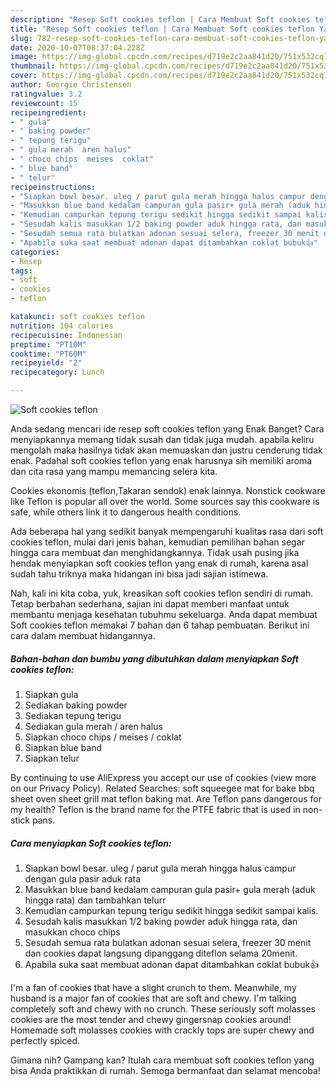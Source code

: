 ```yaml
---
description: "Resep Soft cookies teflon | Cara Membuat Soft cookies teflon Yang Lezat"
title: "Resep Soft cookies teflon | Cara Membuat Soft cookies teflon Yang Lezat"
slug: 782-resep-soft-cookies-teflon-cara-membuat-soft-cookies-teflon-yang-lezat
date: 2020-10-07T08:37:04.228Z
image: https://img-global.cpcdn.com/recipes/d719e2c2aa841d20/751x532cq70/soft-cookies-teflon-foto-resep-utama.jpg
thumbnail: https://img-global.cpcdn.com/recipes/d719e2c2aa841d20/751x532cq70/soft-cookies-teflon-foto-resep-utama.jpg
cover: https://img-global.cpcdn.com/recipes/d719e2c2aa841d20/751x532cq70/soft-cookies-teflon-foto-resep-utama.jpg
author: Georgie Christensen
ratingvalue: 3.2
reviewcount: 15
recipeingredient:
- " gula"
- " baking powder"
- " tepung terigu"
- " gula merah  aren halus"
- " choco chips  meises  coklat"
- " blue band"
- " telur"
recipeinstructions:
- "Siapkan bowl besar. uleg / parut gula merah hingga halus campur dengan gula pasir aduk rata"
- "Masukkan blue band kedalam campuran gula pasir+ gula merah (aduk hingga rata) dan tambahkan telurr"
- "Kemudian campurkan tepung terigu sedikit hingga sedikit sampai kalis."
- "Sesudah kalis masukkan 1/2 baking powder aduk hingga rata, dan masukkan choco chips"
- "Sesudah semua rata bulatkan adonan sesuai selera, freezer 30 menit dan cookies dapat langsung dipanggang diteflon selama 20menit."
- "Apabila suka saat membuat adonan dapat ditambahkan coklat bubuk👍"
categories:
- Resep
tags:
- soft
- cookies
- teflon

katakunci: soft cookies teflon 
nutrition: 104 calories
recipecuisine: Indonesian
preptime: "PT10M"
cooktime: "PT60M"
recipeyield: "2"
recipecategory: Lunch

---
```



![Soft cookies teflon](https://img-global.cpcdn.com/recipes/d719e2c2aa841d20/751x532cq70/soft-cookies-teflon-foto-resep-utama.jpg)

Anda sedang mencari ide resep soft cookies teflon yang Enak Banget? Cara menyiapkannya memang tidak susah dan tidak juga mudah. apabila keliru mengolah maka hasilnya tidak akan memuaskan dan justru cenderung tidak enak. Padahal soft cookies teflon yang enak harusnya sih memiliki aroma dan cita rasa yang mampu memancing selera kita.

Cookies ekonomis (teflon,Takaran sendok) enak lainnya. Nonstick cookware like Teflon is popular all over the world. Some sources say this cookware is safe, while others link it to dangerous health conditions.

Ada beberapa hal yang sedikit banyak mempengaruhi kualitas rasa dari soft cookies teflon, mulai dari jenis bahan, kemudian pemilihan bahan segar hingga cara membuat dan menghidangkannya. Tidak usah pusing jika hendak menyiapkan soft cookies teflon yang enak di rumah, karena asal sudah tahu triknya maka hidangan ini bisa jadi sajian istimewa.


Nah, kali ini kita coba, yuk, kreasikan soft cookies teflon sendiri di rumah. Tetap berbahan sederhana, sajian ini dapat memberi manfaat untuk membantu menjaga kesehatan tubuhmu sekeluarga. Anda dapat membuat Soft cookies teflon memakai 7 bahan dan 6 tahap pembuatan. Berikut ini cara dalam membuat hidangannya.

<!--inarticleads1-->

##### Bahan-bahan dan bumbu yang dibutuhkan dalam menyiapkan Soft cookies teflon:

1. Siapkan  gula
1. Sediakan  baking powder
1. Sediakan  tepung terigu
1. Sediakan  gula merah / aren halus
1. Siapkan  choco chips / meises / coklat
1. Siapkan  blue band
1. Siapkan  telur


By continuing to use AliExpress you accept our use of cookies (view more on our Privacy Policy). Related Searches: soft squeegee mat for bake bbq sheet oven sheet grill mat teflon baking mat. Are Teflon pans dangerous for my health? Teflon is the brand name for the PTFE fabric that is used in non-stick pans. 

<!--inarticleads2-->

##### Cara menyiapkan Soft cookies teflon:

1. Siapkan bowl besar. uleg / parut gula merah hingga halus campur dengan gula pasir aduk rata
1. Masukkan blue band kedalam campuran gula pasir+ gula merah (aduk hingga rata) dan tambahkan telurr
1. Kemudian campurkan tepung terigu sedikit hingga sedikit sampai kalis.
1. Sesudah kalis masukkan 1/2 baking powder aduk hingga rata, dan masukkan choco chips
1. Sesudah semua rata bulatkan adonan sesuai selera, freezer 30 menit dan cookies dapat langsung dipanggang diteflon selama 20menit.
1. Apabila suka saat membuat adonan dapat ditambahkan coklat bubuk👍


I&#39;m a fan of cookies that have a slight crunch to them. Meanwhile, my husband is a major fan of cookies that are soft and chewy. I&#39;m talking completely soft and chewy with no crunch. These seriously soft molasses cookies are the most tender and chewy gingersnap cookies around! Homemade soft molasses cookies with crackly tops are super chewy and perfectly spiced. 

Gimana nih? Gampang kan? Itulah cara membuat soft cookies teflon yang bisa Anda praktikkan di rumah. Semoga bermanfaat dan selamat mencoba!
